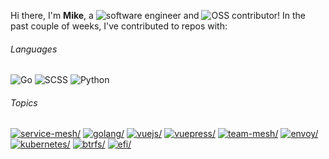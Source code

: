 Hi there, I'm **Mike**, a ![software engineer](https://img.shields.io/static/v1?style=flat-square&label=&message=software%20engineer&color=navy) and ![OSS contributor](https://img.shields.io/static/v1?style=flat-square&label=&message=OSS%20contributor&color=navy)! In the past couple of weeks, I've contributed to repos with:

###### Languages

![Go](https://img.shields.io/static/v1?logo=Go&logoColor=%23fff&style=flat-square&label=&message=Go&color=%2300ADD8) ![SCSS](https://img.shields.io/static/v1?logo=SCSS&logoColor=%23fff&style=flat-square&label=&message=SCSS&color=%23c6538c) ![Python](https://img.shields.io/static/v1?logo=Python&logoColor=%23fff&style=flat-square&label=&message=Python&color=%233572A5)

###### Topics

<a href="https://github.com/topics/service-mesh"><img src="https://img.shields.io/static/v1?style=flat-square&label=&message=service-mesh&color=blue" alt=service-mesh/></a> <a href="https://github.com/topics/golang"><img src="https://img.shields.io/static/v1?style=flat-square&label=&message=golang&color=blue" alt=golang/></a> <a href="https://github.com/topics/vuejs"><img src="https://img.shields.io/static/v1?style=flat-square&label=&message=vuejs&color=blue" alt=vuejs/></a> <a href="https://github.com/topics/vuepress"><img src="https://img.shields.io/static/v1?style=flat-square&label=&message=vuepress&color=blue" alt=vuepress/></a> <a href="https://github.com/topics/team-mesh"><img src="https://img.shields.io/static/v1?style=flat-square&label=&message=team-mesh&color=blue" alt=team-mesh/></a> <a href="https://github.com/topics/envoy"><img src="https://img.shields.io/static/v1?style=flat-square&label=&message=envoy&color=blue" alt=envoy/></a> <a href="https://github.com/topics/kubernetes"><img src="https://img.shields.io/static/v1?style=flat-square&label=&message=kubernetes&color=blue" alt=kubernetes/></a> <a href="https://github.com/topics/btrfs"><img src="https://img.shields.io/static/v1?style=flat-square&label=&message=btrfs&color=blue" alt=btrfs/></a> <a href="https://github.com/topics/efi"><img src="https://img.shields.io/static/v1?style=flat-square&label=&message=efi&color=blue" alt=efi/></a>
